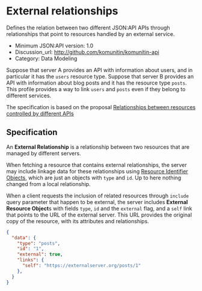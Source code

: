 # External relationships
Defines the relation between two different JSON:API APIs through relationships that point to resources handled by an external service.

- Minimum JSON:API version: 1.0
- Discussion_url: http://github.com/komunitin/komunitin-api
- Category: Data Modeling

Suppose that server A provides an API with information about users, and in particular it has the `users` resource type. Suppose that server B provides an API with information about blog posts and it has the resource type `posts`. This profile provides a way to link `users` and `posts` even if they belong to different services.

The specification is based on the proposal [Relationships between resources controlled by different APIs](https://github.com/json-api/json-api/issues/675)

## Specification

An **External Relationship** is a relationship between two resources that are managed by different servers.

When fetching a resource that contains external relationships, the server may include linkage data for these relationships using [Resource Identifier Objects](https://jsonapi.org/format/#document-resource-object-links), which are just an objects with `type` and `id`. Up to here nothing changed from a local relationship.

When a client requests the inclusion of related resources through `include` query parameter that happen to be external, the server includes **External Resource Object**s with fields `type`, `id` and the `external` flag, and a `self` link that points to the URL of the external server. This URL provides the original copy of the resource, with its attributes and relationships.

```JSON
{
  "data": {
    "type": "posts",
    "id": "1",
    "external": true,
    "links": {
      "self": "https://externalserver.org/posts/1"
    },
  }
}
```